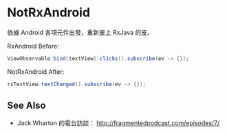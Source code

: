 # NotRxAndroid

依據 Android 各項元件出發，重新披上 RxJava 的皮。

RxAndroid Before:

```java
ViewObservable.bind(textView).clicks().subscribe(ev -> {});
```

NotRxAndroid After:

```java
rxTextView.textChanged().subscribe(ev -> {});
```

## See Also

* Jack Wharton 的電台訪談： http://fragmentedpodcast.com/episodes/7/
